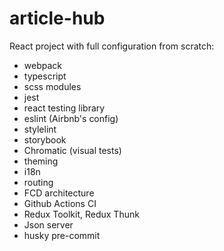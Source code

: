 # article-hub
React project with full configuration from scratch:
- webpack
- typescript
- scss modules
- jest
- react testing library
- eslint (Airbnb's config)
- stylelint
- storybook
- Chromatic (visual tests)
- theming
- i18n
- routing
- FCD architecture
- Github Actions CI
- Redux Toolkit, Redux Thunk
- Json server
- husky pre-commit